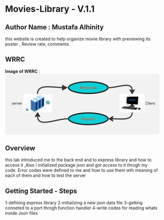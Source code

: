 # Movies-Library - V.1.1

## Author Name : Mustafa Alhinity



this website is created to help organize movie library with previewing its poster , Review rate, comments 

## WRRC
**Image of WRRC** :
!["WRRC"](./Cycle.jpg)

## Overview
this lab introduced me to the back end and to express library and how to access it ,Also i initialized package json and got access to it throgh my code.
Error codes were defined to me and how to use them wth meaning of each of them and how to test the server


## Getting Started - Steps
<!-- What are the steps that a user must take in order to build this app on their own machine and get it running? -->
1-defining express library 
2-initializing a new json data file 
3-getting conneted to a port throgh function handler
4-write codes for reading whats inside Json files